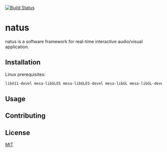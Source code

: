 [![Build Status](https://travis-ci.org/aconstlink/natus.svg?branch=master)](https://travis-ci.org/aconstlink/natus)

# natus

natus is a software framework for real-time interactive audio/visual application.

## Installation




Linux prerequisites:  
```bash
libX11-devel mesa-libGLES mesa-libGLES-devel mesa-libGL mesa-libGL-devel mesa-libEGL mesa-libEGL-devel alsa-lib alsa-lib-devel make cmake gcc gcc-c++
```

## Usage

## Contributing

## License
[MIT](https://choosealicense.com/licenses/mit/)
